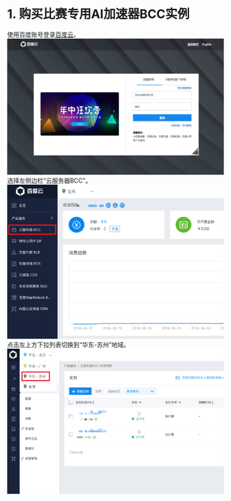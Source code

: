 # 1. 购买比赛专用AI加速器BCC实例
使用百度账号登录[百度云](https://login.bce.baidu.com/?account=)。
![bce_login](./img/bce_login.png)
选择左侧边栏“云服务器BCC”。
![bce_home](./img/bce_home.png)
点击左上方下拉列表切换到“华东-苏州”地域。
![beijing_to_suzhou](./img/beijing_to_suzhou.png)
